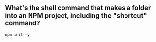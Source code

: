 What's the shell command that makes a folder into an NPM project, including the "shortcut" command?
---
`npm init -y`